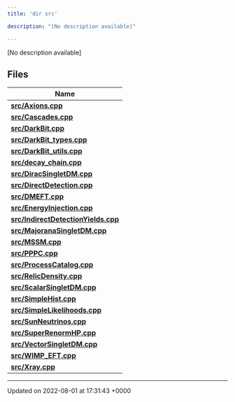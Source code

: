 ```yaml
---
title: 'dir src'

description: "[No description available]"

---
```







[No description available]

## Files

| Name           |
| -------------- |
| **[src/Axions.cpp](/documentation/code/darkbit_developmentfiles/axions_8cpp/#file-axions.cpp)**  |
| **[src/Cascades.cpp](/documentation/code/darkbit_developmentfiles/cascades_8cpp/#file-cascades.cpp)**  |
| **[src/DarkBit.cpp](/documentation/code/darkbit_developmentfiles/darkbit_8cpp/#file-darkbit.cpp)**  |
| **[src/DarkBit_types.cpp](/documentation/code/darkbit_developmentfiles/darkbit__types_8cpp/#file-darkbit-types.cpp)**  |
| **[src/DarkBit_utils.cpp](/documentation/code/darkbit_developmentfiles/darkbit__utils_8cpp/#file-darkbit-utils.cpp)**  |
| **[src/decay_chain.cpp](/documentation/code/darkbit_developmentfiles/decay__chain_8cpp/#file-decay-chain.cpp)**  |
| **[src/DiracSingletDM.cpp](/documentation/code/darkbit_developmentfiles/diracsingletdm_8cpp/#file-diracsingletdm.cpp)**  |
| **[src/DirectDetection.cpp](/documentation/code/darkbit_developmentfiles/directdetection_8cpp/#file-directdetection.cpp)**  |
| **[src/DMEFT.cpp](/documentation/code/darkbit_developmentfiles/dmeft_8cpp/#file-dmeft.cpp)**  |
| **[src/EnergyInjection.cpp](/documentation/code/darkbit_developmentfiles/energyinjection_8cpp/#file-energyinjection.cpp)**  |
| **[src/IndirectDetectionYields.cpp](/documentation/code/darkbit_developmentfiles/indirectdetectionyields_8cpp/#file-indirectdetectionyields.cpp)**  |
| **[src/MajoranaSingletDM.cpp](/documentation/code/darkbit_developmentfiles/majoranasingletdm_8cpp/#file-majoranasingletdm.cpp)**  |
| **[src/MSSM.cpp](/documentation/code/darkbit_developmentfiles/mssm_8cpp/#file-mssm.cpp)**  |
| **[src/PPPC.cpp](/documentation/code/darkbit_developmentfiles/pppc_8cpp/#file-pppc.cpp)**  |
| **[src/ProcessCatalog.cpp](/documentation/code/darkbit_developmentfiles/processcatalog_8cpp/#file-processcatalog.cpp)**  |
| **[src/RelicDensity.cpp](/documentation/code/darkbit_developmentfiles/relicdensity_8cpp/#file-relicdensity.cpp)**  |
| **[src/ScalarSingletDM.cpp](/documentation/code/darkbit_developmentfiles/scalarsingletdm_8cpp/#file-scalarsingletdm.cpp)**  |
| **[src/SimpleHist.cpp](/documentation/code/darkbit_developmentfiles/simplehist_8cpp/#file-simplehist.cpp)**  |
| **[src/SimpleLikelihoods.cpp](/documentation/code/darkbit_developmentfiles/simplelikelihoods_8cpp/#file-simplelikelihoods.cpp)**  |
| **[src/SunNeutrinos.cpp](/documentation/code/darkbit_developmentfiles/sunneutrinos_8cpp/#file-sunneutrinos.cpp)**  |
| **[src/SuperRenormHP.cpp](/documentation/code/darkbit_developmentfiles/superrenormhp_8cpp/#file-superrenormhp.cpp)**  |
| **[src/VectorSingletDM.cpp](/documentation/code/darkbit_developmentfiles/vectorsingletdm_8cpp/#file-vectorsingletdm.cpp)**  |
| **[src/WIMP_EFT.cpp](/documentation/code/darkbit_developmentfiles/wimp__eft_8cpp/#file-wimp-eft.cpp)**  |
| **[src/Xray.cpp](/documentation/code/darkbit_developmentfiles/xray_8cpp/#file-xray.cpp)**  |






-------------------------------

Updated on 2022-08-01 at 17:31:43 +0000
